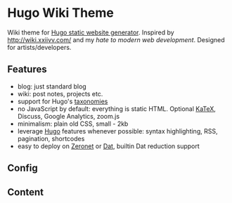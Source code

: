 # Hugo Wiki Theme

Wiki theme for [Hugo static website generator][hugo]. Inspired by http://wiki.xxiivv.com/
and my *hate to modern web development*. Designed for artists/developers.

## Features

- blog: just standard blog
- wiki: post notes, projects etc.
- support for Hugo's [taxonomies][taxonomies]
- no JavaScript by default: everything is static HTML. Optional [KaTeX][katex],
Discuss, Google Analytics, zoom.js
- minimalism: plain old CSS, small - 2kb
- leverage [Hugo][hugo] features whenever possible: syntax highlighting, RSS,
pagination, shortcodes
- easy to deploy on [Zeronet][zeronet] or [Dat][dat], builtin Dat reduction support

## Config

## Content


[hugo]:https://gohugo.io/
[taxonomies]:https://gohugo.io/content-management/taxonomies/
[katex]:https://khan.github.io/KaTeX/
[zeronet]:https://zeronet.io/
[dat]:https://beakerbrowser.com/
